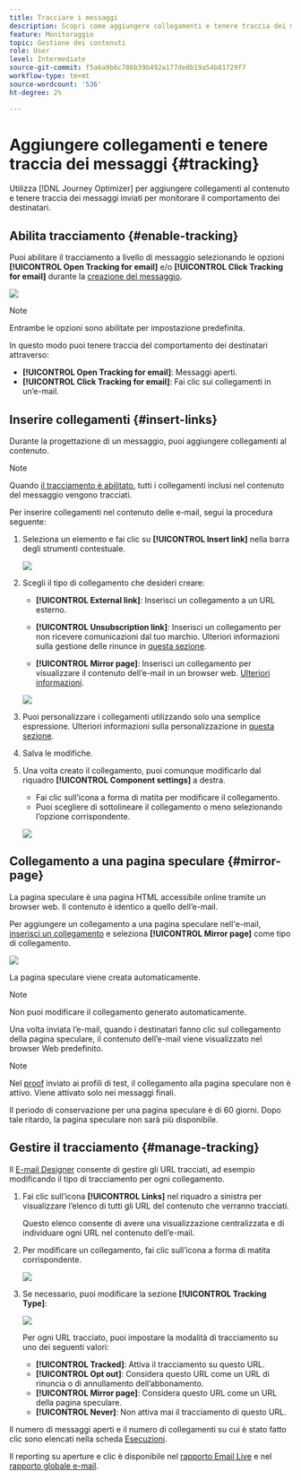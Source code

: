```yaml
---
title: Tracciare i messaggi
description: Scopri come aggiungere collegamenti e tenere traccia dei messaggi inviati
feature: Monitoraggio
topic: Gestione dei contenuti
role: User
level: Intermediate
source-git-commit: f5a6a9b6c786b39b492a177de0b19a54b81729f7
workflow-type: tm+mt
source-wordcount: '536'
ht-degree: 2%

---
```


# Aggiungere collegamenti e tenere traccia dei messaggi {#tracking}

Utilizza [!DNL Journey Optimizer] per aggiungere collegamenti al contenuto e tenere traccia dei messaggi inviati per monitorare il comportamento dei destinatari.

## Abilita tracciamento {#enable-tracking}

Puoi abilitare il tracciamento a livello di messaggio selezionando le opzioni **[!UICONTROL Open Tracking for email]** e/o **[!UICONTROL Click Tracking for email]** durante la [creazione del messaggio](create-message.md).

![](assets/message-tracking.png)

>[!NOTE]
>
>Entrambe le opzioni sono abilitate per impostazione predefinita.

In questo modo puoi tenere traccia del comportamento dei destinatari attraverso:
* **[!UICONTROL Open Tracking for email]**: Messaggi aperti.
* **[!UICONTROL Click Tracking for email]**: Fai clic sui collegamenti in un’e-mail.

## Inserire collegamenti {#insert-links}

Durante la progettazione di un messaggio, puoi aggiungere collegamenti al contenuto.

>[!NOTE]
>
>Quando [il tracciamento è abilitato](#enable-tracking), tutti i collegamenti inclusi nel contenuto del messaggio vengono tracciati.

Per inserire collegamenti nel contenuto delle e-mail, segui la procedura seguente:

1. Seleziona un elemento e fai clic su **[!UICONTROL Insert link]** nella barra degli strumenti contestuale.

   ![](assets/message-tracking-insert-link.png)

1. Scegli il tipo di collegamento che desideri creare:

   * **[!UICONTROL External link]**: Inserisci un collegamento a un URL esterno.

   * **[!UICONTROL Unsubscription link]**: Inserisci un collegamento per non ricevere comunicazioni dal tuo marchio. Ulteriori informazioni sulla gestione delle rinunce in [questa sezione](consent.md#opt-out-management).

   * **[!UICONTROL Mirror page]**: Inserisci un collegamento per visualizzare il contenuto dell’e-mail in un browser web. [Ulteriori informazioni](#mirror-page).

   ![](assets/message-tracking-links.png)

1. Puoi personalizzare i collegamenti utilizzando solo una semplice espressione. Ulteriori informazioni sulla personalizzazione in [questa sezione](personalization/personalization-syntax.md).

1. Salva le modifiche.

1. Una volta creato il collegamento, puoi comunque modificarlo dal riquadro **[!UICONTROL Component settings]** a destra.

   * Fai clic sull’icona a forma di matita per modificare il collegamento.
   * Puoi scegliere di sottolineare il collegamento o meno selezionando l’opzione corrispondente.

   ![](assets/message-tracking-link-settings.png)

## Collegamento a una pagina speculare {#mirror-page}

La pagina speculare è una pagina HTML accessibile online tramite un browser web. Il contenuto è identico a quello dell’e-mail.

Per aggiungere un collegamento a una pagina speculare nell&#39;e-mail, [inserisci un collegamento](#insert-links) e seleziona **[!UICONTROL Mirror page]** come tipo di collegamento.

![](assets/message-tracking-mirror-page.png)

La pagina speculare viene creata automaticamente.

>[!NOTE]
>
>Non puoi modificare il collegamento generato automaticamente.

Una volta inviata l’e-mail, quando i destinatari fanno clic sul collegamento della pagina speculare, il contenuto dell’e-mail viene visualizzato nel browser Web predefinito.

>[!NOTE]
>
>Nel [proof](preview.md#send-proofs) inviato ai profili di test, il collegamento alla pagina speculare non è attivo. Viene attivato solo nei messaggi finali.

Il periodo di conservazione per una pagina speculare è di 60 giorni. Dopo tale ritardo, la pagina speculare non sarà più disponibile.

## Gestire il tracciamento {#manage-tracking}

Il [E-mail Designer](create-email-content.md) consente di gestire gli URL tracciati, ad esempio modificando il tipo di tracciamento per ogni collegamento.

1. Fai clic sull’icona **[!UICONTROL Links]** nel riquadro a sinistra per visualizzare l’elenco di tutti gli URL del contenuto che verranno tracciati.

   Questo elenco consente di avere una visualizzazione centralizzata e di individuare ogni URL nel contenuto dell’e-mail.

1. Per modificare un collegamento, fai clic sull’icona a forma di matita corrispondente.

   ![](assets/message-tracking-edit-links.png)

1. Se necessario, puoi modificare la sezione **[!UICONTROL Tracking Type]**:


   ![](assets/message-tracking-edit-a-link.png)

   Per ogni URL tracciato, puoi impostare la modalità di tracciamento su uno dei seguenti valori:

   * **[!UICONTROL Tracked]**: Attiva il tracciamento su questo URL.
   * **[!UICONTROL Opt out]**: Considera questo URL come un URL di rinuncia o di annullamento dell’abbonamento.
   * **[!UICONTROL Mirror page]**: Considera questo URL come un URL della pagina speculare.
   * **[!UICONTROL Never]**: Non attiva mai il tracciamento di questo URL.  <!--This information is saved: if the URL appears again in a future message, its tracking is automatically deactivated.-->

Il numero di messaggi aperti e il numero di collegamenti su cui è stato fatto clic sono elencati nella scheda [Esecuzioni](message-monitoring.md).

Il reporting su aperture e clic è disponibile nel [rapporto Email Live](reports/email-live-report.md) e nel [rapporto globale e-mail](reports/email-global-report.md).


